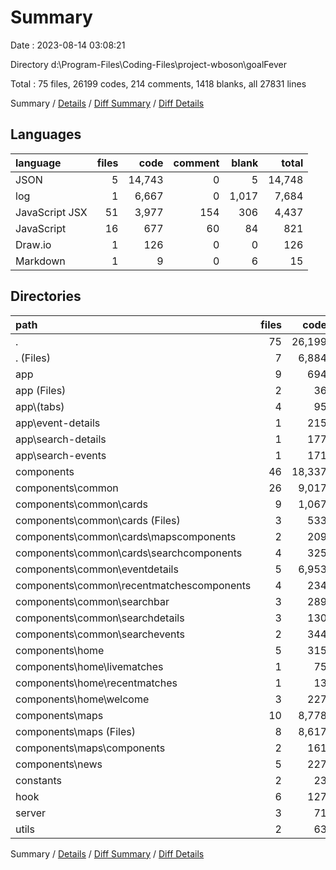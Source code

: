 # Summary

Date : 2023-08-14 03:08:21

Directory d:\\Program-Files\\Coding-Files\\project-wboson\\goalFever

Total : 75 files,  26199 codes, 214 comments, 1418 blanks, all 27831 lines

Summary / [Details](details.md) / [Diff Summary](diff.md) / [Diff Details](diff-details.md)

## Languages
| language | files | code | comment | blank | total |
| :--- | ---: | ---: | ---: | ---: | ---: |
| JSON | 5 | 14,743 | 0 | 5 | 14,748 |
| log | 1 | 6,667 | 0 | 1,017 | 7,684 |
| JavaScript JSX | 51 | 3,977 | 154 | 306 | 4,437 |
| JavaScript | 16 | 677 | 60 | 84 | 821 |
| Draw.io | 1 | 126 | 0 | 0 | 126 |
| Markdown | 1 | 9 | 0 | 6 | 15 |

## Directories
| path | files | code | comment | blank | total |
| :--- | ---: | ---: | ---: | ---: | ---: |
| . | 75 | 26,199 | 214 | 1,418 | 27,831 |
| . (Files) | 7 | 6,884 | 0 | 1,027 | 7,911 |
| app | 9 | 694 | 92 | 72 | 858 |
| app (Files) | 2 | 36 | 1 | 9 | 46 |
| app\\(tabs) | 4 | 95 | 30 | 16 | 141 |
| app\\event-details | 1 | 215 | 0 | 6 | 221 |
| app\\search-details | 1 | 177 | 49 | 20 | 246 |
| app\\search-events | 1 | 171 | 12 | 21 | 204 |
| components | 46 | 18,337 | 111 | 262 | 18,710 |
| components\\common | 26 | 9,017 | 67 | 147 | 9,231 |
| components\\common\\cards | 9 | 1,067 | 24 | 44 | 1,135 |
| components\\common\\cards (Files) | 3 | 533 | 17 | 14 | 564 |
| components\\common\\cards\\mapscomponents | 2 | 209 | 4 | 9 | 222 |
| components\\common\\cards\\searchcomponents | 4 | 325 | 3 | 21 | 349 |
| components\\common\\eventdetails | 5 | 6,953 | 6 | 22 | 6,981 |
| components\\common\\recentmatchescomponents | 4 | 234 | 12 | 28 | 274 |
| components\\common\\searchbar | 3 | 289 | 12 | 12 | 313 |
| components\\common\\searchdetails | 3 | 130 | 0 | 10 | 140 |
| components\\common\\searchevents | 2 | 344 | 13 | 31 | 388 |
| components\\home | 5 | 315 | 10 | 29 | 354 |
| components\\home\\livematches | 1 | 75 | 5 | 9 | 89 |
| components\\home\\recentmatches | 1 | 13 | 2 | 3 | 18 |
| components\\home\\welcome | 3 | 227 | 3 | 17 | 247 |
| components\\maps | 10 | 8,778 | 25 | 69 | 8,872 |
| components\\maps (Files) | 8 | 8,617 | 6 | 44 | 8,667 |
| components\\maps\\components | 2 | 161 | 19 | 25 | 205 |
| components\\news | 5 | 227 | 9 | 17 | 253 |
| constants | 2 | 23 | 0 | 3 | 26 |
| hook | 6 | 127 | 4 | 26 | 157 |
| server | 3 | 71 | 2 | 17 | 90 |
| utils | 2 | 63 | 5 | 11 | 79 |

Summary / [Details](details.md) / [Diff Summary](diff.md) / [Diff Details](diff-details.md)